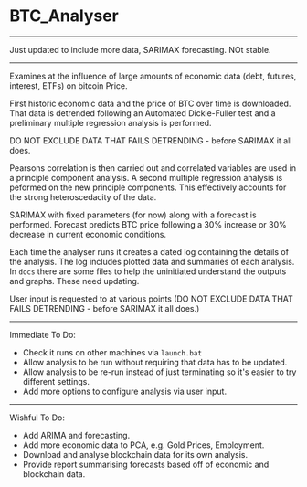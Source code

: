 # BTC_Analyser

***
Just updated to include more data, SARIMAX forecasting. NOt stable.
***
Examines at the influence of large amounts of economic data (debt, futures, interest, ETFs) on bitcoin Price.

First historic economic data and the price of BTC over time is downloaded.
That data is detrended following an Automated Dickie-Fuller test and a 
preliminary multiple regression analysis is performed.

DO NOT EXCLUDE DATA THAT FAILS DETRENDING - before SARIMAX it all does.

Pearsons correlation is then carried out and correlated variables are used in a principle component analysis.
A second multiple regression analysis is peformed on the new principle components.
This effectively accounts for the strong heteroscedacity of the data.

SARIMAX with fixed parameters (for now) along with a forecast is performed. Forecast predicts BTC price following a 
30% increase or 30% decrease in current economic conditions.

Each time the analyser runs it creates a dated log containing the details of the analysis. The log includes
plotted data and summaries of each analysis. In `docs` there are some files to help the uninitiated
understand the outputs and graphs. These need updating.

User input is requested to at various points (DO NOT EXCLUDE DATA THAT FAILS DETRENDING - before SARIMAX it all does.)

_____________________

Immediate To Do:
 - Check it runs on other machines via `launch.bat`
 - Allow analysis to be run without requiring that data has to be updated.
 - Allow analysis to be re-run instead of just terminating so it's easier to try different
   settings.
- Add more options to configure analysis via user input.

_____________________

Wishful To Do:
- Add ARIMA and forecasting.
- Add more economic data to PCA, e.g. Gold Prices, Employment.
- Download and analyse blockchain data for its own analysis.
- Provide report summarising forecasts based off of economic and blockchain data.

